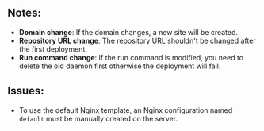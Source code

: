 ## Notes:

- **Domain change**: If the domain changes, a new site will be created.
- **Repository URL change**: The repository URL shouldn't be changed after the first deployment.
- **Run command change**: If the run command is modified, you need to delete the old daemon first otherwise the deployment will fail.

## Issues:

- To use the default Nginx template, an Nginx configuration named `default` must be manually created on the server.
